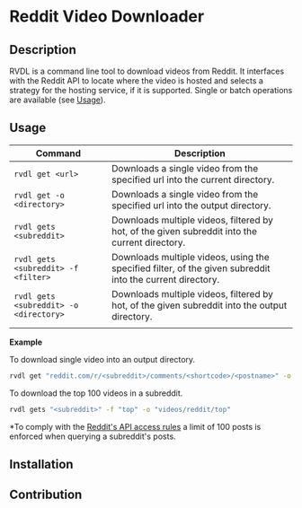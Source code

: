 # Reddit Video Downloader

## Description

RVDL is a command line tool to download videos from Reddit. It interfaces with the Reddit API to locate where the video is hosted and selects a strategy for the hosting service, if it is supported. Single or batch operations are available (see [Usage](#usage)).

## Usage

|Command|Description| 
|---|---|
|```rvdl get <url>```|Downloads a single video from the specified url into the current directory.
|```rvdl get -o <directory>```|Downloads a single video from the specified url into the output directory.
|```rvdl gets <subreddit>```|Downloads multiple videos, filtered by hot, of the given subreddit into the current directory.
|```rvdl gets <subreddit> -f <filter>```|Downloads multiple videos, using the specified filter, of the given subreddit into the current directory.
|```rvdl gets <subreddit> -o <directory>```|Downloads multiple videos, filtered by hot, of the given subreddit into the output directory.
||

<b>Example</b>

To download single video into an output directory.

```bash
rvdl get "reddit.com/r/<subreddit>/comments/<shortcode>/<postname>" -o "videos/reddit"
```

To download the top 100 videos in a subreddit.

```bash
rvdl gets "<subreddit>" -f "top" -o "videos/reddit/top" 
```

*To comply with the [Reddit's API access rules](https://github.com/reddit-archive/reddit/wiki/API) a limit of 100 posts is enforced when querying a subreddit's posts.

## Installation

## Contribution